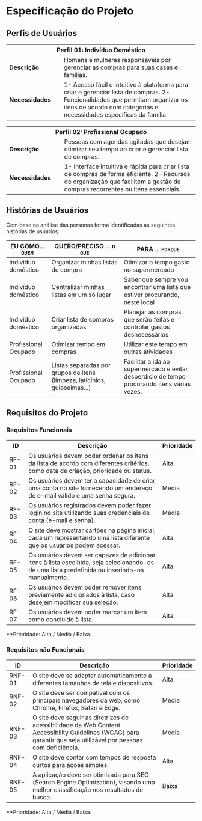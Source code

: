 # Especificação do Projeto

## Perfis de Usuários

<table>
<tbody>
<tr align=center>
<th colspan="2">Perfil 01: Indivíduo Doméstico</th>
</tr>
<tr>
<td width="150px"><b>Descrição</b></td>
<td width="600px">Homens e mulheres responsáveis por gerenciar as compras para suas casas e famílias.</td>
</tr>
<tr>
<td><b>Necessidades</b></td>
<td>1- Acesso fácil e intuitivo à plataforma para criar e gerenciar lista de compras.
    2- Funcionalidades que permitam organizar os itens de acordo com categorias e necessidades específicas da família.</td>
</tr>
</tbody>
</table>

<table>
<tbody>
<tr align=center>
<th colspan="2">Perfil 02: Profissional Ocupado</th>
</tr>
<tr>
<td width="150px"><b>Descrição</b></td>
<td width="600px">Pessoas com agendas agitadas que desejam otimizar seu tempo ao criar e gerenciar lista de compras.</td>
</tr>
<tr>
<td><b>Necessidades</b></td>
<td>1- Interface intuitiva e rápida para criar lista de compras de forma eficiente.
    2- Recursos de organização que facilitem a gestão de compras recorrentes ou itens essenciais.</td>
</tr>
</tbody>
</table>


## Histórias de Usuários

Com base na análise das personas forma identificadas as seguintes histórias de usuários:

|EU COMO... `QUEM`    | QUERO/PRECISO ... `O QUE`               |PARA ... `PORQUE`         |
|---------------------|-----------------------------------------|--------------------------|
| Indivíduo doméstico | Organizar minhas listas de compra       | Otimizar o tempo gasto no supermercado |
| Indivíduo doméstico | Centralizar minhas listas em um só lugar| Saber que sempre vou encontrar uma lista que estiver procurando, neste local |
| Indivíduo doméstico | Criar lista de compras organizadas      | Planejar as compras que serão feitas e controlar gastos desnecessários |
| Profissional Ocupado| Otimizar tempo em compras               | Utilizar este tempo em outras atividades |
| Profissional Ocupado| Listas separadas por grupos de itens (limpeza, laticínios, guloseimas...) | Facilitar a ida ao supermercado e evitar desperdício de tempo procurando itens várias vezes. |
## Requisitos do Projeto

### Requisitos Funcionais

| ID    | Descrição                       | Prioridade |
|-------|---------------------------------|------------|
| RF-01 | Os usuários devem poder ordenar os itens da lista de acordo com diferentes critérios, como data de criação, prioridade ou status. | Alta | 
| RF-02 | Os usuários devem ter a capacidade de criar uma conta no site fornecendo um endereço de e-mail válido e uma senha segura. | Média |
| RF-03 | Os usuários registrados devem poder fazer login no site utilizando suas credenciais de conta (e-mail e senha). | Média |
| RF-04 | O site deve mostrar cartões na página inicial, cada um representando uma lista diferente que os usuários podem acessar. | Alta   |
| RF-05 | Os usuários devem ser capazes de adicionar itens à lista escolhida, seja selecionando-os de uma lista predefinida ou inserindo-os manualmente. | Alta |
| RF-06 | Os usuários devem poder remover itens previamente adicionados à lista, caso desejem modificar sua seleção. | Alta |
| RF-07 | Os usuários devem poder marcar um item como concluído à lista. | Alta |

**Prioridade: Alta / Média / Baixa. 

### Requisitos não Funcionais

|ID      | Descrição               |Prioridade |
|--------|-------------------------|-----------|
| RNF-01 | O site deve se adaptar automaticamente a diferentes tamanhos de tela e dispositivos. | Alta |
| RNF-02 | O site deve ser compatível com os principais navegadores da web, como Chrome, Firefox, Safari e Edge. | Média |
| RNF-03 | O site deve seguir as diretrizes de acessibilidade da Web Content Accessibility Guidelines (WCAG) para garantir que seja utilizável por pessoas com deficiência. | Média |
| RNF-04 | O site deve contar com tempos de resposta curtos para ações simples. | Alta |
| RNF-05 | A aplicação deve ser otimizada para SEO (Search Engine Optimization), visando uma melhor classificação nos resultados de busca. | Baixa |

**Prioridade: Alta / Média / Baixa. 

